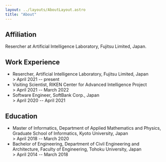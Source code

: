 ```yaml
---
layout: ../layouts/AboutLayout.astro
title: "About"
---
```


## Affiliation

Resercher at Artificial Intelligence Laboratory, Fujitsu Limited, Japan.

## Work Experience

- Resercher, Artificial Intelligence Laboratory, Fujitsu Limited, Japan <br> > April 2021 -- present
- Visiting Scientist, RIKEN Center for Advanced Intelligence Project <br> > April 2021 -- March 2022
- Software Engineer, SoftBank Corp., Japan <br> > April 2020 -- April 2021

## Education

- Master of Informatics, Department of Applied Mathematics and Physics, Graduate School of Informatics, Kyoto University, Japan <br> > April 2018 -- March 2020
- Bachelor of Engineering, Department of Civil Engineering and Architecture, Faculty of Engineering, Tohoku University, Japan <br> > April 2014 -- March 2018